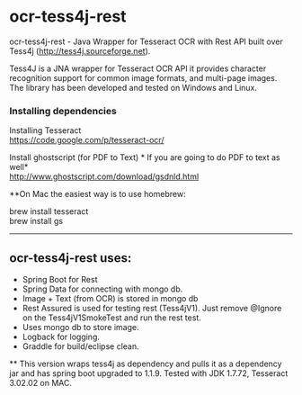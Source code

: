 ocr-tess4j-rest
============
ocr-tess4j-rest - Java Wrapper for Tesseract OCR with Rest API built over Tess4j (http://tess4j.sourceforge.net).

Tess4J is a JNA wrapper for Tesseract OCR API it provides character recognition support for common image formats, 
and multi-page images. The library has been developed and tested on Windows and Linux.
                
### Installing dependencies

Installing Tesseract <br/>
https://code.google.com/p/tesseract-ocr/ <br/>

Install ghostscript (for PDF to Text) * If you are going to do PDF to text as well*<br/>
http://www.ghostscript.com/download/gsdnld.html

**On Mac the easiest way is to use homebrew:

brew install tesseract<br/>
brew install gs

<hr/>

ocr-tess4j-rest uses:
------------------

* Spring Boot for Rest
* Spring Data for connecting with mongo db.
* Image + Text (from OCR) is stored in mongo db
* Rest Assured is used for testing rest (Tess4jV1). Just remove @Ignore on the Tess4jV1SmokeTest and run the rest test.
* Uses mongo db to store image.
* Logback for logging.
* Graddle for build/eclipse clean.


** This version wraps tess4j as dependency and pulls it as a dependency jar and has spring boot upgraded to  1.1.9.
   Tested with JDK 1.7.72, Tesseract 3.02.02 on MAC.
